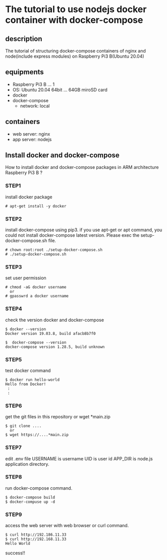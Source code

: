 # The tutorial to use nodejs docker container with docker-compose

## description
The tutorial of structuring docker-compose containers of nginx and node(include express modules) on Raspberry Pi3 B(Ubuntu 20.04) 

## equipments
- Raspberry Pi3 B ... 1
- OS: Ubuntu 20.04 64bit ... 64GB miroSD card
- docker
- docker-compose
  - network: local
## containers
- web server: nginx
- app server: nodejs

## Install docker and docker-compose
How to install docker and docker-compose packages in ARM architecture Raspberry Pi3 B ?
### STEP1
install docker package
```
# apt-get install -y docker
```
### STEP2
install docker-compose using pip3.
if you use apt-get or apt command, you could not install docker-compose latest version.
Please exec the setup-docker-compose.sh file.
```
# chown root:root ./setup-docker-compose.sh
# ./setup-docker-compose.sh
```
### STEP3
set user permission
```
# chmod -aG docker username
  or
# gpasswrd a docker username
```
### STEP4
check the version docker and docker-compose
```
$ docker --version
Docker version 19.03.8, build afacb8b7f0

$  docker-compose --version
docker-compose version 1.28.5, build unknown
```
### STEP5
test docker command
```
$ docker run hello-world
Hello from Docker!
 :
 :
```
### STEP6
get the git files in this repository or wget *main.zip
```
$ git clone ....
  or
$ wget https://....*main.zip
```
### STEP7
edit .env file
USERNAME is username
UID is user id
APP_DIR is node.js application directory.

### STEP8
run docker-compose command.
```
$ docker-compose build
$ docker-compuse up -d
```
### STEP9
access the web server with web browser or curl command.
```
$ curl http://192.186.11.33
$ curl http://192.168.11.33
Hello World
```
success!!

